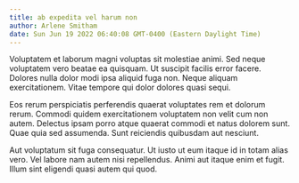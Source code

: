 ```yaml
---
title: ab expedita vel harum non
author: Arlene Smitham
date: Sun Jun 19 2022 06:40:08 GMT-0400 (Eastern Daylight Time)
---
```

Voluptatem et laborum magni voluptas sit molestiae animi. Sed neque voluptatem vero beatae ea quisquam. Ut suscipit facilis error facere. Dolores nulla dolor modi ipsa aliquid fuga non. Neque aliquam exercitationem. Vitae tempore qui dolor dolores quasi sequi.

 Eos rerum perspiciatis perferendis quaerat voluptates rem et dolorum rerum. Commodi quidem exercitationem voluptatem non velit cum non autem. Delectus ipsam porro atque quaerat commodi et natus dolorem sunt. Quae quia sed assumenda. Sunt reiciendis quibusdam aut nesciunt.

 Aut voluptatum sit fuga consequatur. Ut iusto ut eum itaque id in totam alias vero. Vel labore nam autem nisi repellendus. Animi aut itaque enim et fugit. Illum sint eligendi quasi autem qui quod.